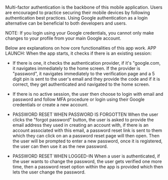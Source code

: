 Multi-factor authentication is the backbone of this mobile application.
Users are encouraged to practice securing their mobile devices by following authentication best practices. Using Google authentication as a login alternative can be beneficial to both developers and users.

NOTE:
If you login using your Google credentials, you cannot only make changes to your profile 
from your main Google account.

Below are explanations on how core functionalities of this app work.
APP LAUNCH:
When the app starts, it checks if there is an existing session:
- If there is one, it checks the authentication provider, if it's "google.com, it navigates
  immediately to the home screen. If the provider is "password", it navigates immediately
  to the verification page and a 5 digit pin is sent to the user's email and they provide
  the code and if it is correct, they get authenticated and navigated to the home screen.

- If there is no active session, the user then choose to login with email and password and follow
  MFA procedure or login using their Google credentials or create a new account.

- PASSWORD RESET WHEN PASSWORD IS FORGOTTEN
When the user clicks the "forgot password" button, the user is asked to provide the email address 
they used in creating an account with, if there is an account associated with this email, 
a password reset link is sent to them which they can click on an a password reset page will 
then open. Then the user will be prompted to enter a new password, once it is registered, 
the user can then use it as the new password.
- PASSWORD RESET WHEN LOGGED-IN
When a user is authenticated, if the user wants to change the password, 
the user gets verified one more time, then a password reset option within 
the app is provided which then lets the user change the password.